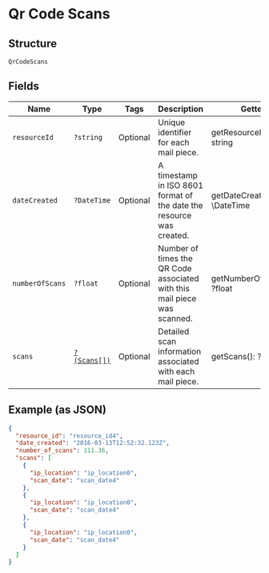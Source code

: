 
# Qr Code Scans

## Structure

`QrCodeScans`

## Fields

| Name | Type | Tags | Description | Getter | Setter |
|  --- | --- | --- | --- | --- | --- |
| `resourceId` | `?string` | Optional | Unique identifier for each mail piece. | getResourceId(): ?string | setResourceId(?string resourceId): void |
| `dateCreated` | `?DateTime` | Optional | A timestamp in ISO 8601 format of the date the resource was created. | getDateCreated(): ?\DateTime | setDateCreated(?\DateTime dateCreated): void |
| `numberOfScans` | `?float` | Optional | Number of times the QR Code associated with this mail piece was scanned. | getNumberOfScans(): ?float | setNumberOfScans(?float numberOfScans): void |
| `scans` | [`?(Scans[])`](../../doc/models/scans.md) | Optional | Detailed scan information associated with each mail piece. | getScans(): ?array | setScans(?array scans): void |

## Example (as JSON)

```json
{
  "resource_id": "resource_id4",
  "date_created": "2016-03-13T12:52:32.123Z",
  "number_of_scans": 111.36,
  "scans": [
    {
      "ip_location": "ip_location0",
      "scan_date": "scan_date4"
    },
    {
      "ip_location": "ip_location0",
      "scan_date": "scan_date4"
    },
    {
      "ip_location": "ip_location0",
      "scan_date": "scan_date4"
    }
  ]
}
```

